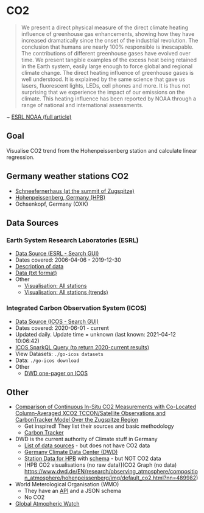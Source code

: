 # CO2
> We present a direct physical measure of the direct climate heating influence of greenhouse gas enhancements, showing how they have increased dramatically since the onset of the industrial revolution. The conclusion that humans are nearly 100% responsible is inescapable. The contributions of different greenhouse gases have evolved over time. We present tangible examples of the excess heat being retained in the Earth system, easily large enough to force global and regional climate change. The direct heating influence of greenhouse gases is well understood. It is explained by the same science that gave us lasers, fluorescent lights, LEDs, cell phones and more. It is thus not surprising that we experience the impact of our emissions on the climate. This heating influence has been reported by NOAA through a range of national and international assessments.

~ [ESRL NOAA (full article)](https://www.esrl.noaa.gov/gmd/ccgg/ghgpower/)

## Goal
Visualise CO2 trend from the Hohenpeissenberg station and calculate linear regression.

## Germany weather stations CO2
* [Schneefernerhaus (at the summit of Zugspitze)](https://schneefernerhaus.de/station/schneefernerhaus/)
* [Hohenpeissenberg, Germany (HPB)](https://www.dwd.de/DE/forschung/atmosphaerenbeob/zusammensetzung_atmosphaere/hohenpeissenberg/start_mohp_node.html)
* Ochsenkopf, Germany (OXK)

## Data Sources
### Earth System Research Laboratories (ESRL)
* [Data Source (ESRL - Search GUI)](https://www.esrl.noaa.gov/gmd/dv/data/index.php?pageID=2&parameter_name=Carbon%2BDioxide&site=HPB&search=Germany&frequency=Discrete)
* Dates covered: 2006-04-06 - 2019-12-30
* [Description of data](https://www.esrl.noaa.gov/gmd/aftp/data/trace_gases/co2/flask/surface/README_surface_flask_co2.html)
* [Data (txt format)](https://www.esrl.noaa.gov/gmd/aftp/data/trace_gases/co2/flask/surface/co2_hpb_surface-flask_1_ccgg_event.txt)
* Other  
    * [Visualisation: All stations](https://www.esrl.noaa.gov/gmd/dv/iadv/)
    * [Visualisation: All stations (trends)](https://www.esrl.noaa.gov/gmd/ccgg/trends/)

### Integrated Carbon Observation System (ICOS)
* [Data Source (ICOS - Search GUI)](https://data.icos-cp.eu/portal/#%7B%22filterCategories%22%3A%7B%22station%22%3A%5B%22iAS_HPB%22%5D%7D%7D)
* Dates covered: 2020-06-01 - current
* Updated daily. Update time = unknown (last known: 2021-04-12 10:06:42)
* [ICOS SparkQL Query (to return 2020-current results)](./icos/sparkql-list-objects.txt)
* View Datasets: `./go-icos datasets`  
* Data: `./go-icos download`
* Other  
    * [DWD one-pager on ICOS](https://www.dwd.de/EN/research/observing_atmosphere/composition_atmosphere/trace_gases/cont_nav/climate_gases_node.html)
    
## Other
* [Comparison of Continuous In-Situ CO2 Measurements with Co-Located Column-Averaged XCO2 TCCON/Satellite Observations and CarbonTracker Model Over the Zugspitze Region](https://mediatum.ub.tum.de/doc/1546480/1546480.pdf)
    * Get inspired! They list their sources and basic methodology
    * [Carbon Tracker](https://www.carbontracker.eu/overview.shtml)
* DWD is the current authority of Climate stuff in Germany
    * [List of data sources](https://www.dwd.de/DE/klimaumwelt/cdc/klinfo_systeme/klinfo_systeme.html?nn=17626) - but does not have CO2 data
    * [Germany Climate Data Center (DWD)](https://www.dwd.de/EN/climate_environment/cdc/cdc_node_en.html;jsessionid=0E6B711A787AC89AB80D489850857627.live11052)
    * [Station Data for HPB](https://www.dwd.de/DE/leistungen/klimadatendeutschland/klimadatendeutschland.html?view=renderJsonResults&undefined=Absenden&cl2Categories_LeistungsId=klimadatendeutschland&lsId=343278&cl2Categories_Station=klimadatendeutschland_hohenpeissenberg&cl2Categories_ZeitlicheAufloesung=klimadatendeutschland_tageswerte&cl2Categories_Format=text) with [schema](https://www.dwd.de/DE/leistungen/klimadatendeutschland/beschreibung_tagesmonatswerte.html?nn=16102&lsbId=343278) - but NOT CO2 data
    * [HPB CO2 visualisations (no raw data)](CO2 Graph (no data) https://www.dwd.de/EN/research/observing_atmosphere/composition_atmosphere/hohenpeissenberg/img/default_co2.html?nn=489982)
* World Meterological Organisation (WMO)
    * They have an [API](https://worldweather.wmo.int/en/dataguide.html) and a JSON schema
    * No CO2
* [Global Atmopheric Watch](https://www.dwd.de/EN/research/observing_atmosphere/composition_atmosphere/hohenpeissenberg/cont_nav/gaw.html)
